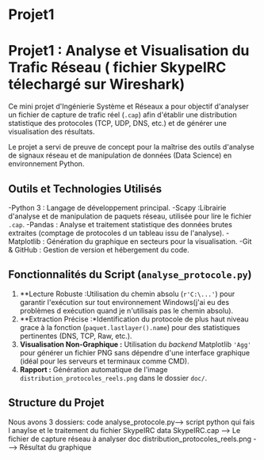 # Projet1

#  Projet1 : Analyse et Visualisation du Trafic Réseau ( fichier SkypeIRC télechargé sur Wireshark)

Ce mini projet d'Ingénierie Système et Réseaux a pour objectif d'analyser un fichier de capture de trafic réel (`.cap`) afin d'établir une distribution statistique des protocoles (TCP, UDP, DNS, etc.) et de générer une visualisation des résultats.

Le projet a servi de preuve de concept pour la maîtrise des outils d'analyse de signaux réseau et de manipulation de données (Data Science) en environnement Python.

##  Outils et Technologies Utilisés


-Python 3 : Langage de développement principal. 
-Scapy :Librairie d'analyse et de manipulation de paquets réseau, utilisée pour lire le fichier `.cap`. 
-Pandas : Analyse et traitement statistique des données brutes extraites (comptage de protocoles d un tableau issu de l'analyse). 
-Matplotlib : Génération du graphique en secteurs pour la visualisation. 
-Git & GitHub : Gestion de version et hébergement du code. 

##  Fonctionnalités du Script (`analyse_protocole.py`)

1.  **Lecture Robuste :Utilisation du chemin absolu (`r'C:\...'`) pour garantir l'exécution sur tout environnement Windows(j'ai eu des problèmes d exécution quand je n'utilisais pas le chemin absolu).
2.  **Extraction Précise :*Identification du protocole de plus haut niveau grace à la fonction (`paquet.lastlayer().name`) pour des statistiques pertinentes (DNS, TCP, Raw, etc.).
3.  **Visualisation Non-Graphique :** Utilisation du *backend* Matplotlib `'Agg'` pour générer un fichier PNG sans dépendre d'une interface graphique (idéal pour les serveurs et terminaux comme CMD).
4.  **Rapport :** Génération automatique de l'image `distribution_protocoles_reels.png` dans le dossier `doc/`.

## Structure du Projet
Nous avons 3 dossiers:
code
  analyse_protocole.py--> script python qui fais l anaylse et le traitement du fichier SkypeIRC
data
  SkypeIRC.cap --> Le fichier de capture réseau à analyser
doc
  distribution_protocoles_reels.png ---> Résultat du graphique 

